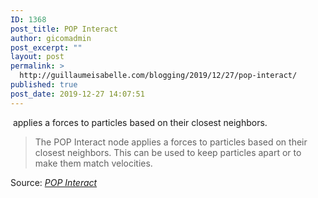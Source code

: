 ```yaml
---
ID: 1368
post_title: POP Interact
author: gicomadmin
post_excerpt: ""
layout: post
permalink: >
  http://guillaumeisabelle.com/blogging/2019/12/27/pop-interact/
published: true
post_date: 2019-12-27 14:07:51
---
```

<!-- wp:paragraph -->

 applies a forces to particles based on their closest neighbors.

<!-- /wp:paragraph -->

> The POP Interact node applies a forces to particles based on their closest neighbors. This can be used to keep particles apart or to make them match velocities.

Source: *[POP Interact][1]*

 [1]: https://www.sidefx.com/docs/houdini/nodes/dop/popinteract.html